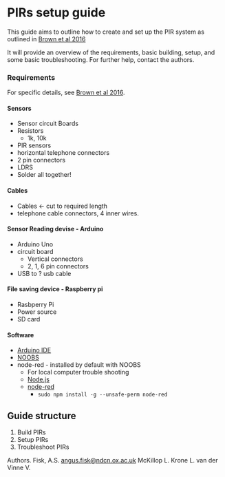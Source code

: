 # PIRs setup guide 

This guide aims to outline how to create and set up the 
PIR system as outlined in 
[Brown et al 2016](https://wellcomeopenresearch.org/articles/1-2/v2)

It will provide an overview of the requirements, basic building, 
setup, and some basic troubleshooting. 
For further help, contact the authors. 

### Requirements  

For specific details, see 
[Brown et al 2016](https://wellcomeopenresearch.org/articles/1-2/v2).

####  Sensors  
- Sensor circuit Boards  
- Resistors  
  - 1k, 10k  
- PIR sensors  
- horizontal telephone connectors  
- 2 pin connectors  
- LDRS  
- Solder all together!  
#### Cables 
- Cables <- cut to required length  
- telephone cable connectors, 4 inner wires. 
#### Sensor Reading devise - Arduino 
- Arduino Uno  
- circuit board  
  - Vertical connectors  
  - 2, 1, 6 pin connectors  
- USB to ? usb cable  
#### File saving device - Raspberry pi  
- Rasbperry Pi  
- Power source  
- SD card   
#### Software 
- [Arduino IDE](https://www.arduino.cc/en/Main/Software)   
- [NOOBS](https://www.raspberrypi.org/downloads/noobs/)  
- node-red - installed by default with NOOBS  
  - For local computer trouble shooting  
  - [Node.js](https://nodejs.org/en/)  
  - [node-red](https://nodered.org/docs/getting-started/installation)  
    - `sudo npm install -g --unsafe-perm node-red`

## Guide structure  

1. Build PIRs  
2. Setup PIRs  
3. Troubleshoot PIRs 


Authors.
Fisk, A.S. angus.fisk@ndcn.ox.ac.uk
McKillop L.
Krone L.
van der Vinne V. 
